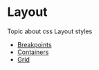 # Layout

Topic about css Layout styles

- [Breakpoints](/additional-documentation/content/breakpoints.html)
- [Containers](/additional-documentation/content/containers.html)
- [Grid](/additional-documentation/content/grid.html)
